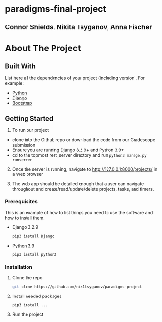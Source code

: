 # paradigms-final-project

## Connor Shields, Nikita Tsyganov, Anna Fischer
# About The Project

## Built With
List here all the dependencies of your project (including version). For example:

* [Python](https://www.python.org/)
* [Django](https://www.djangoproject.com/)
* [Bootstrap](https://getbootstrap.com)

## Getting Started

1. To run our project
  - clone into the Github repo or download the code from our Gradescope submission
  - Ensure you are running Django 3.2.9+ and Python 3.9+
  - cd to the topmost rest_server directory and run `python3 manage.py runserver`

2. Once the server is running, navigate to http://127.0.0.1:8000/projects/ in a Web browser

3. The web app should be detailed enough that a user can navigate throughout and create/read/update/delete projects, tasks, and timers.

### Prerequisites

This is an example of how to list things you need to use the software and how to install them.
* Django 3.2.9
  ```sh
  pip3 install Django
  ```
* Python 3.9
  ```sh
  pip3 install python3
  ```

### Installation

1. Clone the repo
   ```sh
   git clone https://github.com/nik1tsyganov/paradigms-project
   ```
2. Install needed packages
   ```sh
   pip3 install ...
   ```
4. Run the project
